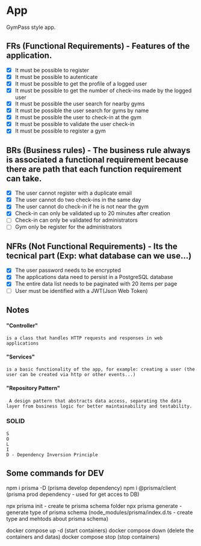 # App

GymPass style app.

## FRs (Functional Requirements) - Features of the application.

- [x] It must be possible to register
- [x] It must be possible to autenticate
- [x] It must be possible to get the profile of a logged user
- [x] It must be possible to get the number of check-ins made by the logged user
- [x] It must be possible the user search for nearby gyms
- [x] It must be possible the user search for gyms by name
- [x] It must be possible the user to check-in at the gym
- [x] It must be possible to validate the user check-in
- [x] It must be possible to register a gym

## BRs (Business rules) - The business rule always is associated a functional requirement because there are path that each function requirement can take.

- [x] The user cannot register with a duplicate email
- [x] The user cannot do two check-ins in the same day
- [x] The user cannot do check-in if he is not near the gym
- [x] Check-in can only be validated up to 20 minutes after creation
- [ ] Check-in can only be validated for administrators
- [ ] Gym only be register for the administrators

## NFRs (Not Functional Requirements) - Its the tecnical part (Exp: what database can we use...)

- [x] The user password needs to be encrypted
- [x] The applications data need to persist in a PostgreSQL database
- [x] The entire data list needs to be paginated with 20 items per page
- [ ] User must be identified with a JWT(Json Web Token)

## Notes

#### "Controller"

    is a class that handles HTTP requests and responses in web applications

#### "Services"

    is a basic functionality of the app, for example: creating a user (the user can be created via http or other events...)

#### "Repository Pattern"

     A design pattern that abstracts data access, separating the data layer from business logic for better maintainability and testability.

### SOLID

    S
    O
    L
    I
    D - Dependency Inversion Principle

## Some commands for DEV

npm i prisma -D (prisma develop dependency)
npm i @prisma/client (prisma prod dependency - used for get acces to DB)

npx prisma init - create te prisma schema folder
npx prisma generate - generate type of prisma schema (node_modules/prisma/index.d.ts - create type and mehtods about prisma schema)

docker compose up -d (start containers)
docker compose down (delete the containers and datas)
docker compose stop (stop containers)
